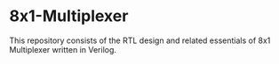 # 8x1-Multiplexer
This repository consists of the RTL design and related essentials of 8x1 Multiplexer written in Verilog.
